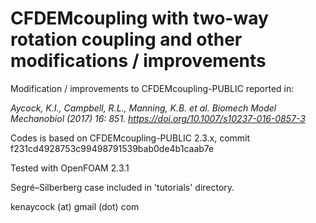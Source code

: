 # CFDEMcoupling with two-way rotation coupling and other modifications / improvements
Modification / improvements to CFDEMcoupling-PUBLIC reported in:

*Aycock, K.I., Campbell, R.L., Manning, K.B. et al. Biomech Model Mechanobiol (2017) 16: 851. https://doi.org/10.1007/s10237-016-0857-3*

Codes is based on CFDEMcoupling-PUBLIC 2.3.x, commit f231cd4928753c99498791539bab0de4b1caab7e

Tested with OpenFOAM 2.3.1

Segré–Silberberg case included in 'tutorials' directory.

kenaycock (at) gmail (dot) com

